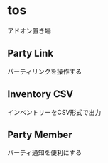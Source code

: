 ﻿# tos
アドオン置き場

## Party Link
パーティリンクを操作する

## Inventory CSV
インベントリーをCSV形式で出力

## Party Member
パーティ通知を便利にする